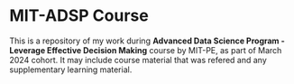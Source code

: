 # MIT-ADSP Course
This is a repository of my work during <b>Advanced Data Science Program - Leverage Effective Decision Making</b> course by MIT-PE, as part of March 2024 cohort. It may include course material that was refered and any supplementary learning material.
